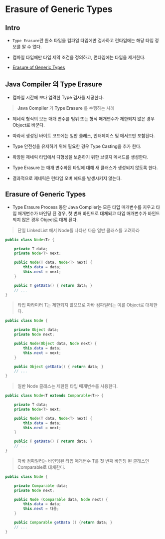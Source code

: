 # Erasure of Generic Types

## Intro

- `Type Erasure`란 원소 타입을 컴파일 타입에만 검사하고 런타임에는 해당 타입 정보를 알 수 없다.
- 컴파일 타입에만 타입 제약 조건을 정의하고, 런타임에는 타입을 제거한다.
  
- [Erasure of Generic Types](https://docs.oracle.com/javase/tutorial/java/generics/genTypes.html)

## Java Compiler 의 Type Erasure

- 컴파일 시간에 보다 엄격한 Type 검사를 제공한다.

> **Java Compiler** 가 **Type Erasure** 를 수행하는 사례

- 제네릭 형식의 모든 매개 변수를 범위 또는 형식 매개변수가 제한되지 않은 경우 Object로 바꾼다.
- 따라서 생성된 바이트 코드에는 일반 클래스, 인터페이스 및 메서드만 포함된다.

- Type 안전성을 유지하기 위해 필요한 경우 Type Casting을 추가 한다.
- 확장된 제네릭 타입에서 다형성을 보존하기 위한 브릿지 메서드를 생성한다.

- Type Erasure 는 매개 변수화된 타입에 대해 새 클래스가 생성되지 않도록 한다.
- 결과적으로 제네릭은 런타임 오버 헤드를 발생시키지 않는다.

## Erasure of Generic Types

- Type Erasure Process 동안 Java Compiler는 모든 타입 매개변수를 지우고 타입 매개변수가 바인딩 된 경우, 
  첫 번째 바인드로 대체되고 타입 매개변수가 바인드 되지 않은 경우 Object로 대체 된다.

> 단일 LinkedList 에서 Node를 나타낸 다음 일반 클래스를 고려하라

```java
public class Node<T> {

    private T data;
    private Node<T> next;

    public Node(T data, Node<T> next) {
        this.data = data;
        this.next = next;
    }

    public T getData() { return data; }
    // ...
}
```

> 타입 파라미터 T는 제한되지 않으므로 자바 컴파일러는 이를 Object로 대체한다.

```java
public class Node {

    private Object data;
    private Node next;

    public Node(Object data, Node next) {
        this.data = data;
        this.next = next;
    }

    public Object getData() { return data; }
    // ...
}
```

> 일반 Node 클래스는 제한된 타입 매개변수를 사용한다.

```java
public class Node<T extends Comparable<T>> {

    private T data;
    private Node<T> next;

    public Node(T data, Node<T> next) {
        this.data = data;
        this.next = next;
    }

    public T getData() { return data; }
    // ...
}
```

> 자바 컴파일러는 바인딩된 타입 매개변수 T를 첫 번째 바인딩 된 클래스인 Comparable로 대체한다.

```java
public class Node { 

    private Comparable data; 
    private Node next;

    public Node (Comparable data, Node next) { 
        this.data = data; 
        this.next = 다음; 
    } 

    public Comparable getData () {return data; } 
    // ... 
}
```
